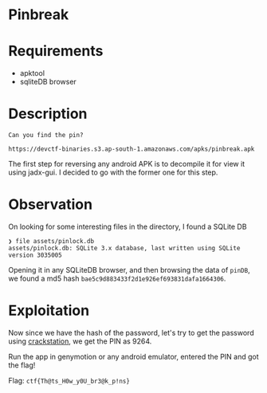 # Pinbreak

# Requirements

- apktool
- sqliteDB browser

# Description

```
Can you find the pin?

https://devctf-binaries.s3.ap-south-1.amazonaws.com/apks/pinbreak.apk
```

The first step for reversing any android APK is to decompile it for view it using jadx-gui. I decided to go with the former one for this step. 

# Observation

On looking for some interesting files in the directory, I found a SQLite DB

```
❯ file assets/pinlock.db
assets/pinlock.db: SQLite 3.x database, last written using SQLite version 3035005
```

Opening it in any SQLiteDB browser, and then browsing the data of `pinDB`, we found a md5 hash `bae5c9d883433f2d1e926ef693831dafa1664306`.

# Exploitation

Now since we have the hash of the password, let's try to get the password using [crackstation](https://crackstation.net/), we get the PIN as 9264.

Run the app in genymotion or any android emulator, entered the PIN and got the flag!

Flag: ```ctf{Th@ts_H0w_y0U_br3@k_p!ns}```
